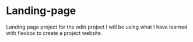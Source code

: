 # Landing-page
Landing page project for the odin project
I will be using what I have learned with flexbox to create a project website.
